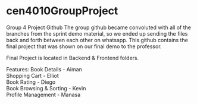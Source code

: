 # cen4010GroupProject
Group 4 Project Github
The group github became convoluted with all of the branches from the sprint demo material, so we ended up sending the files back and forth between each other on whatsapp. This github contains the final project that was shown on our final demo to the professor.

Final Project is located in Backend & Frontend folders.  

Features:
  Book Details - Aiman  
  Shopping Cart - Elliot  
  Book Rating - Diego  
  Book Browsing & Sorting - Kevin  
  Profile Management - Manasa  
